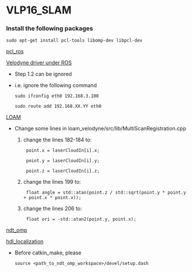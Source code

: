 # VLP16_SLAM

### Install the following packages

    sudo apt-get install pcl-tools libomp-dev libpcl-dev
    
[pcl_ros](http://wiki.ros.org/velodyne/Tutorials/Getting%20Started%20with%20the%20Velodyne%20VLP16)

[Velodyne driver under ROS](http://wiki.ros.org/velodyne/Tutorials/Getting%20Started%20with%20the%20Velodyne%20VLP16) 

* Step 1.2 can be ignored
* i.e. ignore the following command
    
      sudo ifconfig eth0 192.168.3.100
    
      sudo route add 192.168.XX.YY eth0
      
 
 [LOAM](https://github.com/laboshinl/loam_velodyne) 
 
 * Change some lines in loam_velodyne/src/lib/MultiScanRegistration.cpp
    1. change the lines 182-184 to:
        
            point.x = laserCloudIn[i].x;

            point.y = laserCloudIn[i].y;
        
            point.z = laserCloudIn[i].z;
       
    2. change the lines 199 to:
    
            float angle = std::atan(point.z / std::sqrt(point.y * point.y + point.x * point.x));
 
    3. change the lines 206 to:
    
            float ori = -std::atan2(point.y, point.x);

 [ndt_omp](https://github.com/koide3/ndt_omp)
 
 
 [hdl_localization](https://github.com/koide3/hdl_localization)
 
* Before catkin_make, please
    
      source <path_to_ndt_omp_workspace>/devel/setup.dash




